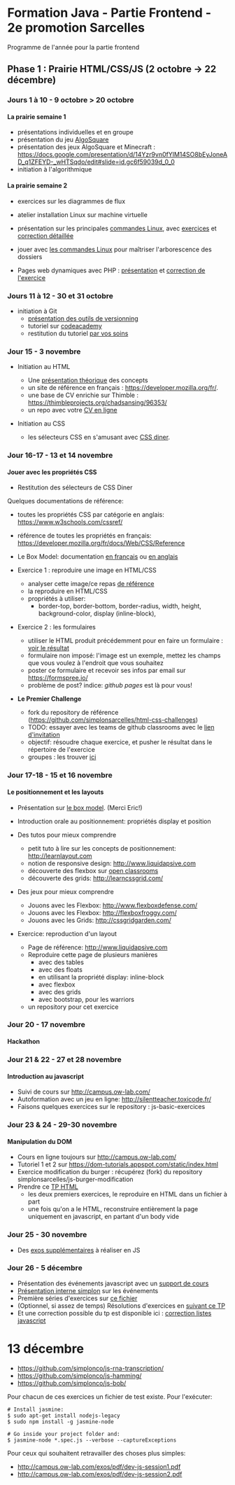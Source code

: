 # Formation Java - Partie Frontend - 2e promotion Sarcelles

Programme de l'année pour la partie frontend

## Phase 1 : Prairie HTML/CSS/JS (2 octobre -> 22 décembre)

### Jours 1 à 10 - 9 octobre > 20 octobre
#### La prairie semaine 1
* présentations individuelles et en groupe
* présentation du jeu [AlgoSquare](https://algosquare.github.io/AlgoSquare/)
* présentation des jeux AlgoSquare et Minecraft : https://docs.google.com/presentation/d/14Yzr9vn0fYlM14SO8bEyJoneAD_q1ZFEYD-_wHTSqdo/edit#slide=id.gc6f59039d_0_0
* initiation à l'algorithmique

#### La prairie semaine 2
* exercices sur les diagrammes de flux
* atelier installation Linux sur machine virtuelle
* présentation sur les principales [commandes Linux](http://juliend.github.io/linux-cheatsheet/), avec [exercices](https://docs.google.com/presentation/d/15XbiGc9gaJwESscKBaXQZCeiqi5Jqmj8quTs9o6-Fq4/edit#slide=id.p) et [correction détaillée](https://docs.google.com/document/d/1nq-GLKN2mhyWYZHkaa3CiCMEVCVuyh9Pd_Mj8fH2xY8/edit)
* jouer avec [les commandes Linux](http://web.mit.edu/mprat/Public/web/Terminus/Web/main.html) pour maîtriser l'arborescence des dossiers

* Pages web dynamiques avec PHP : [présentation](https://docs.google.com/presentation/d/1o0wr34245WINxSE626Sk27wQ5j4dJArGWYyZBNVFaj0/edit) et [correction de l'exercice](https://drive.google.com/open?id=1tiIq138ihqnKpmNMaPr3ZH7fUJvLsvVb) 

### Jours 11 à 12 - 30 et 31 octobre
* initiation à Git 
  * [présentation des outils de versionning](https://docs.google.com/presentation/d/10mU9Wmdl-s5GRY7hXqJiSdvemZPAhGpXLbmvZMuIM50/edit)
  * tutoriel sur [codeacademy](https://www.codecademy.com/courses/learn-git/lessons/git-workflow/exercises/hello-git)
  * restitution du tutoriel [par vos soins](https://drive.google.com/open?id=1n2WlqLfwTQ7UFW03TiWx0lvJ7wft7ygs)

### Jour 15 - 3 novembre
* Initiation au HTML
  * Une [présentation théorique](https://docs.google.com/presentation/d/1f9oLueWy6V8k3ppj1dPYsP7DKab6jd-gbSbVW7HJDFg) des concepts
  * un site de référence en français : https://developer.mozilla.org/fr/.
  * une base de CV enrichie sur Thimble : https://thimbleprojects.org/chadsansing/96353/
  * un repo avec votre [CV en ligne](https://github.com/simplonsarcelles/cv-en-html)

* Initiation au CSS
  * les sélecteurs CSS en s'amusant avec [CSS diner](https://flukeout.github.io/).
  
### Jour 16-17 - 13 et 14 novembre
#### Jouer avec les propriétés CSS

* Restitution des sélecteurs de CSS Diner

Quelques documentations de référence:
* toutes les propriétés CSS par catégorie en anglais: https://www.w3schools.com/cssref/
* référence de toutes les propriétés en français: https://developer.mozilla.org/fr/docs/Web/CSS/Reference
* Le Box Model: documentation [en français](https://developer.mozilla.org/fr/Apprendre/CSS/Introduction_%C3%A0_CSS/Le_mod%C3%A8le_de_bo%C3%AEte) ou [en anglais](https://www.w3schools.com/css/css_boxmodel.asp)

* Exercice 1 : reproduire une image en HTML/CSS
  * analyser cette image/ce repas [de référence](mdsources/burger.png)
  * la reproduire en HTML/CSS
  * propriétés à utiliser:
    * border-top, border-bottom, border-radius, width, height, background-color, display (inline-block), 
* Exercice 2 : les formulaires
  * utiliser le HTML produit précédemment pour en faire un formulaire : [voir le résultat](mdsources/burger-form.png)
  * formulaire non imposé: l'image est un exemple, mettez les champs que vous voulez à l'endroit que vous souhaitez
  * poster ce formulaire et recevoir ses infos par email sur https://formspree.io/
  * problème de post? indice:    *github pages* est là pour vous! 
  
* **Le Premier Challenge**
  * fork du repository de référence (https://github.com/simplonsarcelles/html-css-challenges)
  * TODO: essayer avec les teams de github classrooms avec le [lien d'invitation](https://classroom.github.com/g/_37Z6fE4)  
  * objectif: résoudre chaque exercice, et pusher le résultat dans le répertoire de l'exercice 
  * groupes : les trouver [ici](mdsources/groupes-challenge-j17.PNG)


### Jour 17-18 - 15 et 16 novembre  
#### Le positionnement et les layouts
* Présentation sur [le box model](mdsources/2017-11-14_-_the_box_model.pdf). (Merci Eric!)
* Introduction orale au positionnement: propriétés display et position
* Des tutos pour mieux comprendre
  * petit tuto à lire sur les concepts de positionnement: http://learnlayout.com
  * notion de responsive design: http://www.liquidapsive.com
  * découverte des flexbox sur [open classrooms](https://openclassrooms.com/courses/apprenez-a-creer-votre-site-web-avec-html5-et-css3/la-mise-en-page-avec-flexbox)
  * découverte des grids: http://learncssgrid.com/
  
* Des jeux pour mieux comprendre
  * Jouons avec les Flexbox: http://www.flexboxdefense.com/
  * Jouons avec les Flexbox: http://flexboxfroggy.com/
  * Jouons avec les Grids: http://cssgridgarden.com/
  
* Exercice: reproduction d'un layout
  * Page de référence: http://www.liquidapsive.com
  * Reproduire cette page de plusieurs manières
    * avec des tables
    * avec des floats
    * en utilisant la propriété display: inline-block
    * avec flexbox
    * avec des grids
    * avec bootstrap, pour les warriors
  * un repository pour cet exercice

### Jour 20 - 17 novembre
#### Hackathon

### Jour 21 & 22 - 27 et 28 novembre
#### Introduction au javascript

* Suivi de cours sur http://campus.ow-lab.com/  
* Autoformation avec un jeu en ligne: http://silentteacher.toxicode.fr/
* Faisons quelques exercices sur le repository : js-basic-exercices

### Jour 23 & 24 - 29-30 novembre
#### Manipulation du DOM
* Cours en ligne toujours sur http://campus.ow-lab.com/
* Tutoriel 1 et 2 sur https://dom-tutorials.appspot.com/static/index.html
* Exercice modification du burger : récupérez (fork) du repository simplonsarcelles/js-burger-modification
* Prendre ce [TP HTML](http://campus.ow-lab.com/exos/pdf/dev-html-session1.pdf)
  * les deux premiers exercices, le reproduire en HTML dans un fichier à part
  * une fois qu'on a le HTML, reconstruire entièrement la page uniquement en javascript, en partant d'un body vide

### Jour 25 - 30 novembre
* Des [exos supplémentaires](http://campus.ow-lab.com/exos/pdf/function-param-return-I.pdf) à réaliser en JS

### Jour 26 - 5 décembre
* Présentation des événements javascript avec un [support de cours](https://openclassrooms.com/courses/dynamisez-vos-sites-web-avec-javascript/les-evenements-24)
* [Présentation interne simplon](https://drive.google.com/open?id=1zEov7G0W1x9bf2bVtCA8X5_zX9ri4XVlZS-2SEy5ty0) sur les événements 
* Première séries d'exercices sur [ce fichier](mdsources/exercices-events.md)
* (Optionnel, si assez de temps) Résolutions d'exercices en [suivant ce TP](http://campus.ow-lab.com/exos/pdf/dev-js-listes1.pdf)
* Et une correction possible du tp est disponible ici : [correction listes javascript](https://github.com/simplonsarcelles/java-front-p2/tree/master/mdsources/Corrections%20Listes%201) 


# 13 décembre
* https://github.com/simplonco/js-rna-transcription/
* https://github.com/simplonco/js-hamming/
* https://github.com/simplonco/js-bob/

Pour chacun de ces exercices un fichier de test existe.
Pour l'exécuter:
```shell
# Install jasmine:
$ sudo apt-get install nodejs-legacy
$ sudo npm install -g jasmine-node

# Go inside your project folder and:
$ jasmine-node *.spec.js --verbose --captureExceptions
```

Pour ceux qui souhaitent retravailler des choses plus simples:
* http://campus.ow-lab.com/exos/pdf/dev-js-session1.pdf
* http://campus.ow-lab.com/exos/pdf/dev-js-session2.pdf
